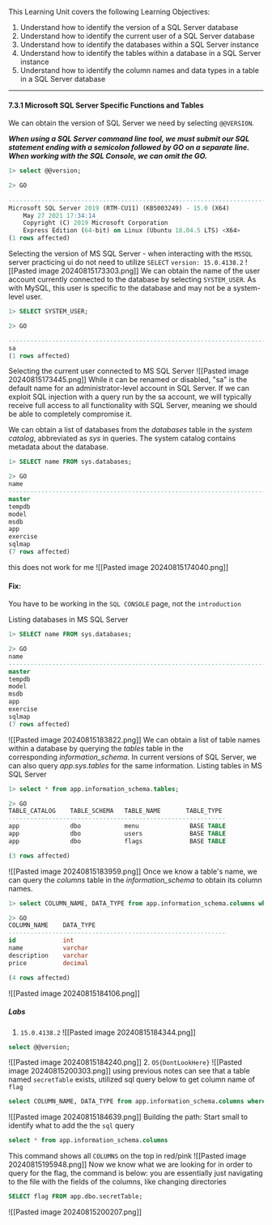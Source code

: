 This Learning Unit covers the following Learning Objectives:

1. Understand how to identify the version of a SQL Server database
2. Understand how to identify the current user of a SQL Server database
3. Understand how to identify the databases within a SQL Server instance
4. Understand how to identify the tables within a database in a SQL Server instance
5. Understand how to identify the column names and data types in a table in a SQL Server database

-------------
#### 7.3.1 Microsoft SQL Server Specific Functions and Tables

We can obtain the version of SQL Server we need by selecting `@@VERSION`.

***When using a SQL Server command line tool, we must submit our SQL statement ending with a semicolon followed by GO on a separate line. When working with the SQL Console, we can omit the GO.***

```sql
1> select @@version;

2> GO
 
-------------------------------------------------------------------------
Microsoft SQL Server 2019 (RTM-CU11) (KB5003249) - 15.0 (X64) 
	May 27 2021 17:34:14 
	Copyright (C) 2019 Microsoft Corporation
	Express Edition (64-bit) on Linux (Ubuntu 18.04.5 LTS) <X64>  
(1 rows affected)
```
Selecting the version of MS SQL Server - when interacting with the `MSSQL` server practicing ui do not need to utilize `SELECT`
`version: 15.0.4138.2`
![[Pasted image 20240815173303.png]]
We can obtain the name of the user account currently connected to the database by selecting `SYSTEM_USER`. As with MySQL, this user is specific to the database and may not be a system-level user.
```sql
1> SELECT SYSTEM_USER;

2> GO

-------------------------------------------------------------------------
sa                  
(1 rows affected)
```
Selecting the current user connected to MS SQL Server
![[Pasted image 20240815173445.png]]
While it can be renamed or disabled, "sa" is the default name for an administrator-level account in SQL Server. If we can exploit SQL injection with a query run by the sa account, we will typically receive full access to all functionality with SQL Server, meaning we should be able to completely compromise it.

We can obtain a list of databases from the _databases_ table in the _system catalog_, abbreviated as _sys_ in queries. The system catalog contains metadata about the database.

```sql
1> SELECT name FROM sys.databases;

2> GO
name                                                                                          
-------------------------------------------------------------------------
master
tempdb
model
msdb
app
exercise
sqlmap  
(7 rows affected)
```
this does not work for me
![[Pasted image 20240815174040.png]]

#### Fix:
You have to be working in the `SQL CONSOLE` page, not the `introduction`

Listing databases in MS SQL Server
```sql
1> SELECT name FROM sys.databases;

2> GO
name                                                                                          
-------------------------------------------------------------------------
master
tempdb
model
msdb
app
exercise
sqlmap  
(7 rows affected)
```
![[Pasted image 20240815183822.png]]
We can obtain a list of table names within a database by querying the _tables_ table in the corresponding _information_schema_. In current versions of SQL Server, we can also query _app.sys.tables_ for the same information.
Listing tables in MS SQL Server
```sql
1> select * from app.information_schema.tables;

2> GO
TABLE_CATALOG    TABLE_SCHEMA   TABLE_NAME       TABLE_TYPE
------------------------------------------------------------
app              dbo            menu              BASE TABLE
app              dbo            users             BASE TABLE
app              dbo            flags             BASE TABLE

(3 rows affected)
```
![[Pasted image 20240815183959.png]]
Once we know a table's name, we can query the _columns_ table in the _information_schema_ to obtain its column names.
```sql
1> select COLUMN_NAME, DATA_TYPE from app.information_schema.columns where TABLE_NAME = 'menu';

2> GO
COLUMN_NAME    DATA_TYPE                         
------------------------------------------------------------
id             int
name           varchar
description    varchar
price          decimal        

(4 rows affected)
```
![[Pasted image 20240815184106.png]]

##### Labs

1. `15.0.4138.2`
![[Pasted image 20240815184344.png]]
```sql
select @@version;
```
![[Pasted image 20240815184240.png]]
2. `OS{DontLookHere}`
![[Pasted image 20240815200303.png]]
using previous notes can see that a table named `secretTable` exists, utilized sql query below to get column name of `flag`
```sql
select COLUMN_NAME, DATA_TYPE from app.information_schema.columns where TABLE_NAME = 'secretTable';
```
![[Pasted image 20240815184639.png]]
Building the path:
Start small to identify what to add the the `sql` query
```sql
select * from app.information_schema.columns
```
This command shows all `COLUMNS` on the top in red/pink
![[Pasted image 20240815195948.png]]
Now we know what we are looking for in order to query for the flag, the command is below:
you are essentially just navigating to the file with the fields of the columns, like changing directories
```sql
SELECT flag FROM app.dbo.secretTable;
```

![[Pasted image 20240815200207.png]]



